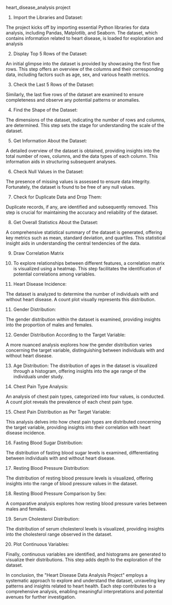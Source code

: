 heart_disease_analysis project

1. Import the Libraries and Dataset:

The project kicks off by importing essential Python libraries for data analysis, including Pandas, Matplotlib, and Seaborn. The dataset, which contains information related to heart disease, is loaded for exploration and analysis

2. Display Top 5 Rows of the Dataset:

An initial glimpse into the dataset is provided by showcasing the first five rows. This step offers an overview of the columns and their corresponding data, including factors such as age, sex, and various health metrics.

3. Check the Last 5 Rows of the Dataset:

Similarly, the last five rows of the dataset are examined to ensure completeness and observe any potential patterns or anomalies.

4. Find the Shape of the Dataset:

The dimensions of the dataset, indicating the number of rows and columns, are determined. This step sets the stage for understanding the scale of the dataset.

5. Get Information About the Dataset:

A detailed overview of the dataset is obtained, providing insights into the total number of rows, columns, and the data types of each column. This information aids in structuring subsequent analyses.

6. Check Null Values in the Dataset:

The presence of missing values is assessed to ensure data integrity. Fortunately, the dataset is found to be free of any null values.

7. Check for Duplicate Data and Drop Them:

Duplicate records, if any, are identified and subsequently removed. This step is crucial for maintaining the accuracy and reliability of the dataset.

8. Get Overall Statistics About the Dataset:

A comprehensive statistical summary of the dataset is generated, offering key metrics such as mean, standard deviation, and quartiles. This statistical insight aids in understanding the central tendencies of the data.

9. Draw Correlation Matrix
10. To explore relationships between different features, a correlation matrix is visualized using a heatmap. This step facilitates the identification of potential correlations among variables.

10. Heart Disease Incidence:

The dataset is analyzed to determine the number of individuals with and without heart disease. A count plot visually represents this distribution.

11. Gender Distribution:

The gender distribution within the dataset is examined, providing insights into the proportion of males and females.

12. Gender Distribution According to the Target Variable:

A more nuanced analysis explores how the gender distribution varies concerning the target variable, distinguishing between individuals with and without heart disease.

13. Age Distribution:
The distribution of ages in the dataset is visualized through a histogram, offering insights into the age range of the individuals under study.

14. Chest Pain Type Analysis: 

An analysis of chest pain types, categorized into four values, is conducted. A count plot reveals the prevalence of each chest pain type.

15. Chest Pain Distribution as Per Target Variable: 

This analysis delves into how chest pain types are distributed concerning the target variable, providing insights into their correlation with heart disease incidence.

16. Fasting Blood Sugar Distribution: 

The distribution of fasting blood sugar levels is examined, differentiating between individuals with and without heart disease.

17. Resting Blood Pressure Distribution: 

The distribution of resting blood pressure levels is visualized, offering insights into the range of blood pressure values in the dataset.

18. Resting Blood Pressure Comparison by Sex: 

A comparative analysis explores how resting blood pressure varies between males and females.

19. Serum Cholesterol Distribution: 

The distribution of serum cholesterol levels is visualized, providing insights into the cholesterol range observed in the dataset.

20. Plot Continuous Variables:

Finally, continuous variables are identified, and histograms are generated to visualize their distributions. This step adds depth to the exploration of the dataset.

In conclusion, the "Heart Disease Data Analysis Project" employs a systematic approach to explore and understand the dataset, unraveling key patterns and insights related to heart health. Each step contributes to a comprehensive analysis, enabling meaningful interpretations and potential avenues for further investigation.
